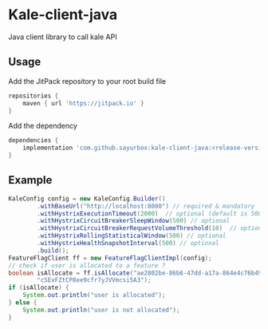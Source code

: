 # Kale-client-java
Java client library to call kale API

## Usage

Add the JitPack repository to your root build file
```groovy
repositories {
    maven { url 'https://jitpack.io' }
}
```

Add the dependency

```groovy
dependencies {
    implementation 'com.github.sayurbox:kale-client-java:<release-version>'
}
```

## Example

```java
KaleConfig config = new KaleConfig.Builder()
        .withBaseUrl("http://localhost:8080") // required & mandatory
        .withHystrixExecutionTimeout(2000)  // optional (default is 5000ms)
        .withHystrixCircuitBreakerSleepWindow(500) // optional
        .withHystrixCircuitBreakerRequestVolumeThreshold(10)  // optional
        .withHystrixRollingStatisticalWindow(500) // optional
        .withHystrixHealthSnapshotInterval(500) // optional
        .build();
FeatureFlagClient ff = new FeatureFlagClientImpl(config);
// check if user is allocated to a feature ?
boolean isAllocate = ff.isAllocate("ae2802be-86b6-47dd-a17a-864e4c76b49d",
        "cSExFZtCP8ee9cfr7yJVVmcsi5A3");
if (isAllocate) {
    System.out.println("user is allocated");
} else {
    System.out.println("user is not allocated");
}

```